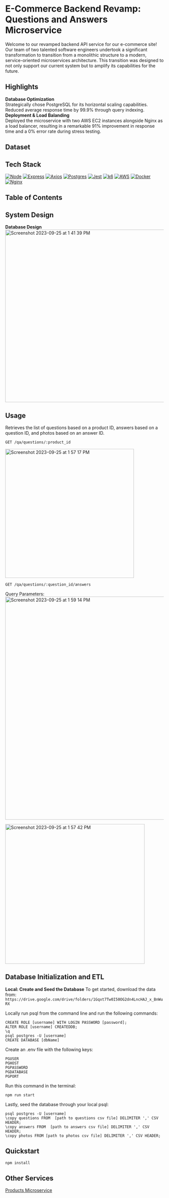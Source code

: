 # E-Commerce Backend Revamp: Questions and Answers Microservice

Welcome to our revamped backend API service for our e-commerce site! Our team of two talented software engineers undertook a significant transformation to transition from a monolithic structure to a modern, service-oriented microservices architecture. This transition was designed to not only support our current system but to amplify its capabilities for the future.

## Highlights

**Database Optimization**  
Strategically chose PostgreSQL for its horizontal scaling capabilities. Reduced average response time by 99.9% through query indexing.  
**Deployment & Load Balanding**  
Deployed the microservice with two AWS EC2 instances alongside Nginx as a load balancer, resulting in a remarkable 91% improvement in response time and a 0% error rate during stress testing.

## Dataset

## Tech Stack
[![Node][Node.js]][Node-url]
[![Express][Express.js]][Express-url]
[![Axios][Axios.js]][Axios-url]
[![Postgres][Postgres.js]][Postgres-url]
[![Jest][Jest.js]][Jest-url]
[![k6][k6.js]][k6-url]
[![AWS][AWS.js]][AWS-url]
[![Docker][Docker.js]][Docker-url]
[![Nginx][Nginx.js]][Nginx-url]

## Table of Contents

## System Design
**Database Design**  
<img width="547" alt="Screenshot 2023-09-25 at 1 41 39 PM" src="https://github.com/alisabondar/QA-service/assets/126842393/8bc35569-636d-46cf-8c24-539fd6f98b33">

## Usage
Retrieves the list of questions based on a product ID, answers based on a question ID, and photos based on an answer ID.
```
GET /qa/questions/:product_id
```
<img width="409" alt="Screenshot 2023-09-25 at 1 57 17 PM" src="https://github.com/alisabondar/QA-service/assets/126842393/d3be1b4d-6666-42ef-8d83-27738133f61a">

```
GET /qa/questions/:question_id/answers
```
Query Parameters:
<img width="707" alt="Screenshot 2023-09-25 at 1 59 14 PM" src="https://github.com/alisabondar/QA-service/assets/126842393/572f8607-1a80-4480-bab4-491cc3ec7a80">

<img width="443" alt="Screenshot 2023-09-25 at 1 57 42 PM" src="https://github.com/alisabondar/QA-service/assets/126842393/4dff0dec-7b9b-4dc3-9436-3a343820070e">

## Database Initialization and ETL
**Local: Create and Seed the Database**
To get started, download the data from: ```https://drive.google.com/drive/folders/1Gqxt7Tw0I50OG2dn4LncHAJ_x_BnWuRX```

Locally run psql from the command line and run the following commands:
```
CREATE ROLE [username] WITH LOGIN PASSWORD [password];
ALTER ROLE [username] CREATEDDB;  
\q  
psql postgres -U [username]  
CREATE DATABASE [dbName]  
```

Create an .env file with the following keys:  
```
PGUSER  
PGHOST  
PGPASSWORD  
PGDATABASE  
PGPORT  
```

Run this command in the terminal:
```
npm run start
```

Lastly, seed the database through your local psql:  
```  
psql postgres -U [username]  
\copy questions FROM  [path to questions csv file] DELIMITER ',' CSV HEADER;  
\copy answers FROM  [path to answers csv file] DELIMITER ',' CSV HEADER;  
\copy photos FROM [path to photos csv file] DELIMITER ',' CSV HEADER;  
```  

## Quickstart
```
npm install
```

## Other Services
[Products Microservice](https://github.com/MachuPixel/sdc-overview-api#-db-initialization-and-etl-queries-in-postgres)


[Node.js]: https://img.shields.io/badge/Node.js-339933.svg?style=for-the-badge&logo=nodedotjs&logoColor=white
[Node-url]: https://nodejs.org/en
[Jest.js]: https://img.shields.io/badge/Jest-C21325.svg?style=for-the-badge&logo=Jest&logoColor=white
[Jest-url]: https://jestjs.io/
[Axios.js]: https://img.shields.io/badge/Axios-5A29E4.svg?style=for-the-badge&logo=Axios&logoColor=white
[Axios-url]: https://axios-http.com/docs/intro
[Express.js]: https://img.shields.io/badge/Express-000000.svg?style=for-the-badge&logo=Express&logoColor=white
[Express-url]: https://expressjs.com/
[AWS.js]: https://img.shields.io/badge/Amazon%20AWS-232F3E.svg?style=for-the-badge&logo=Amazon-AWS&logoColor=white
[AWS-url]: https://aws.amazon.com/
[Postgres.js]: https://img.shields.io/badge/PostgreSQL-4169E1.svg?style=for-the-badge&logo=PostgreSQL&logoColor=white
[Postgres-url]: https://www.postgresql.org/
[k6.js]: https://img.shields.io/badge/k6-7D64FF.svg?style=for-the-badge&logo=k6&logoColor=white
[k6-url]: https://k6.io/
[Docker.js]: https://img.shields.io/badge/Docker-2496ED.svg?style=for-the-badge&logo=Docker&logoColor=white
[Docker-url]: https://www.docker.com/
[Nginx.js]: https://img.shields.io/badge/NGINX-009639.svg?style=for-the-badge&logo=NGINX&logoColor=white
[Nginx-url]: https://www.nginx.com/
